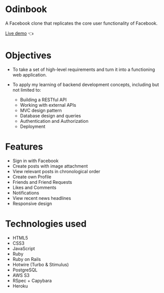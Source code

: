 # Odinbook
A Facebook clone that replicates the core user functionality of Facebook.

[Live demo](https://evening-sands-32189.herokuapp.com/) 👈

# Objectives

- To take a set of high-level requirements and turn it into a functioning web application.
- To apply my learning of backend development concepts, including but not limited to:

  - Building a RESTful API
  - Working with external APIs
  - MVC design pattern
  - Database design and queries
  - Authentication and Authorization
  - Deployment

# Features

- Sign in with Facebook
- Create posts with image attachment
- View relevant posts in chronological order
- Create own Profile
- Friends and Friend Requests
- Likes and Comments
- Notifications
- View recent news headlines
- Responsive design

# Technologies used

- HTML5
- CSS3
- JavaScript
- Ruby
- Ruby on Rails
- Hotwire (Turbo & Stimulus)
- PostgreSQL
- AWS S3
- RSpec + Capybara
- Heroku
